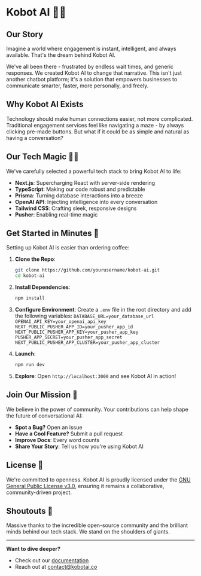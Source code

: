 # Kobot AI 🤖💬

## Our Story 

Imagine a world where engagement is instant, intelligent, and always available. That's the dream behind Kobot AI.

We've all been there - frustrated by endless wait times, and generic responses. We created Kobot AI to change that narrative. This isn't just another chatbot platform; it's a solution that empowers businesses to communicate smarter, faster, more personally, and freely.

## Why Kobot AI Exists

Technology should make human connections easier, not more complicated. Traditional engagement services feel like navigating a maze - by always clicking pre-made buttons. But what if it could be as simple and natural as having a conversation?

## Our Tech Magic 🧙‍♂️

We've carefully selected a powerful tech stack to bring Kobot AI to life:

- **Next.js**: Supercharging React with server-side rendering
- **TypeScript**: Making our code robust and predictable
- **Prisma**: Turning database interactions into a breeze
- **OpenAI API**: Injecting intelligence into every conversation
- **Tailwind CSS**: Crafting sleek, responsive designs
- **Pusher**: Enabling real-time magic

## Get Started in Minutes 🚀

Setting up Kobot AI is easier than ordering coffee:

1. **Clone the Repo**:
   ```bash
   git clone https://github.com/yourusername/kobot-ai.git
   cd kobot-ai
   ```

2. **Install Dependencies**:
   ```bash
   npm install
   ```

3. **Configure Environment**:
    Create a `.env` file in the root directory and add the following variables:
    `DATABASE_URL=your_database_url`
    `OPENAI_API_KEY=your_openai_api_key`
    `NEXT_PUBLIC_PUSHER_APP_ID=your_pusher_app_id`
    `NEXT_PUBLIC_PUSHER_APP_KEY=your_pusher_app_key`
    `PUSHER_APP_SECRET=your_pusher_app_secret`
    `NEXT_PUBLIC_PUSHER_APP_CLUSTER=your_pusher_app_cluster`

4. **Launch**:
   ```bash
   npm run dev
   ```

5. **Explore**: 
   Open `http://localhost:3000` and see Kobot AI in action!

## Join Our Mission 🤝

We believe in the power of community. Your contributions can help shape the future of conversational AI:

- **Spot a Bug?** Open an issue
- **Have a Cool Feature?** Submit a pull request
- **Improve Docs**: Every word counts
- **Share Your Story**: Tell us how you're using Kobot AI

## License 📜

We're committed to openness. Kobot AI is proudly licensed under the [GNU General Public License v3.0](./LICENSE.md), ensuring it remains a collaborative, community-driven project.

## Shoutouts 🙌

Massive thanks to the incredible open-source community and the brilliant minds behind our tech stack. We stand on the shoulders of giants.

---

**Want to dive deeper?** 
- Check out our [documentation](#) 
- Reach out at [contact@kobotai.co](mailto:contact@kobotai.co)
